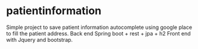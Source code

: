 # patientinformation
Simple project to save patient information autocomplete using google place to fill the patient address.  Back end Spring boot + rest + jpa + h2  Front end with Jquery and bootstrap.
